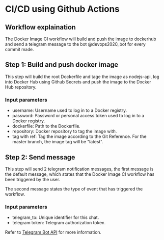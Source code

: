 # CI/CD using Github Actions

## Workflow explaination
The Docker Image CI workflow will build and push the image to dockerhub and send a telegram message to the bot @devops2020_bot for every commit made.

## Step 1: Build and push docker image
This step will build the root Dockerfile and tage the image as nodejs-api, log into Docker Hub using Github Secrets and push the image to the Docker Hub repository.

### Input parameters
* username: Username used to log in to a Docker registry. 
* password: Password or personal access token used to log in to a Docker registry.
* dockerfile: Path to the Dockerfile.
* repository: Docker repository to tag the image with.
* tag with ref: Tag the image according to the Git Reference. For the master branch, the image tag will be "latest".


## Step 2: Send message
This step will send 2 telegram notification messages, the first message is the default message, which states that the Docker Image CI workflow has been triggered by the user. 

The second message states the type of event that has triggered the workflow. 

### Input parameters
* telegram_to: Unique identifier for this chat.
* telegram token: Telegram authorization token.

Refer to [Telegram Bot API](https://core.telegram.org/bots/api) for more information.
